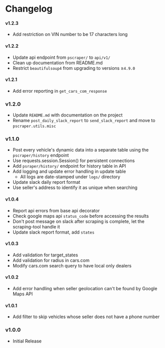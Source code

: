 # Changelog

#### v1.2.3
* Add restriction on VIN number to be 17 characters long

#### v1.2.2
* Update api endpoint from `pscraper/` to `api/v1/`
* Clean up documentation from README.md
* Restrict `beautifulsoup4` from upgrading to versions &ge;`4.9.0`

#### v1.2.1
* Add error reporting in <code>get_cars_com_response</code>

### v1.2.0
* Update `README.md` with documentation on the project
* Rename `post_daily_slack_report` to `send_slack_report` and move to `pscraper.utils.misc`

### v1.1.0
* Post every vehicle's dynamic data into a separate table using the `pscraper/history` endpoint 
* Use requests.session.Session() for persistent connections
* Add `psraper/history/` endpoint for history table in API
* Add logging and update error handling in update table
    - All logs are date-stamped under `logs/` directory
* Update slack daily report format
* Use seller's address to identify it as unique when searching

#### v1.0.4
* Report api errors from base api decorator
* Check google maps api `status_code` before accessing the results
* Don't post message on slack after scraping is complete, let the scraping-tool handle it 
* Update slack report format, add `states`

#### v1.0.3
* Add validation for target_states
* Add validation for radius in cars.com
* Modify cars.com search query to have local only dealers

#### v1.0.2
* Add error handling when seller geolocation can't be found by Google Maps API

#### v1.0.1
* Add filter to skip vehicles whose seller does not have a phone number

### v1.0.0
* Initial Release
